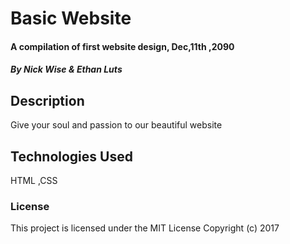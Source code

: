 # Basic Website

#### A compilation of first website design, Dec,11th ,2090

##### By Nick Wise & Ethan Luts

## Description

Give your soul and passion to our beautiful website


## Technologies Used

HTML ,CSS

### License

This project is licensed under the MIT License
Copyright (c) 2017
